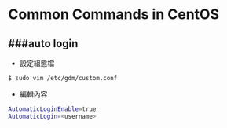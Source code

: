 # Common Commands in CentOS

<script type="text/javascript" src="../js/general.js"></script>

###auto login
---

* 設定組態檔

```Bash
$ sudo vim /etc/gdm/custom.conf
```

* 編輯內容

```Bash
AutomaticLoginEnable=true
AutomaticLogin=<username>
```
